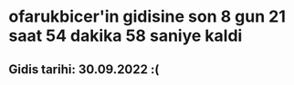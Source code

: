 # ofarukbicer'in gidisine son 8 gun 21 saat 54 dakika 58 saniye kaldi

## Gidis tarihi: 30.09.2022 :(